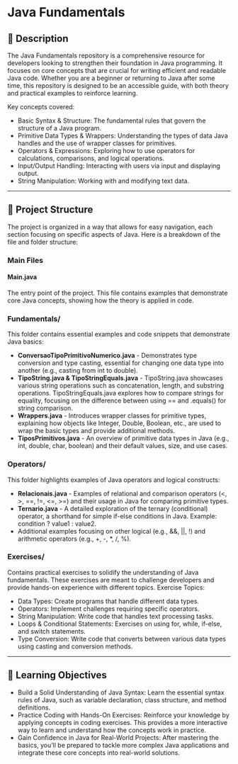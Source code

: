 # Java Fundamentals

## 📘 Description
The Java Fundamentals repository is a comprehensive resource for developers looking to strengthen their foundation in Java programming. It focuses on core concepts that are crucial for writing efficient and readable Java code. Whether you are a beginner or returning to Java after some time, this repository is designed to be an accessible guide, with both theory and practical examples to reinforce learning.

Key concepts covered:

- Basic Syntax & Structure: The fundamental rules that govern the structure of a Java program.
- Primitive Data Types & Wrappers: Understanding the types of data Java handles and the use of wrapper classes for primitives.
- Operators & Expressions: Exploring how to use operators for calculations, comparisons, and logical operations.
- Input/Output Handling: Interacting with users via input and displaying output.
- String Manipulation: Working with and modifying text data.

---

## 📂 Project Structure
The project is organized in a way that allows for easy navigation, each section focusing on specific aspects of Java. Here is a breakdown of the file and folder structure:

### **Main Files**
#### Main.java
The entry point of the project. This file contains examples that demonstrate core Java concepts, showing how the theory is applied in code.


### **Fundamentals/** 
This folder contains essential examples and code snippets that demonstrate Java basics:
- **ConversaoTipoPrimitivoNumerico.java** - Demonstrates type conversion and type casting, essential for changing one data type into another (e.g., casting from int to double).
- **TipoString.java & TipoStringEquals.java** - TipoString.java showcases various string operations such as concatenation, length, and substring operations. TipoStringEquals.java explores how to compare strings for equality, focusing on the difference between using == and .equals() for string comparison.
- **Wrappers.java** - Introduces wrapper classes for primitive types, explaining how objects like Integer, Double, Boolean, etc., are used to wrap the basic types and provide additional methods.
- **TiposPrimitivos.java** - An overview of primitive data types in Java (e.g., int, double, char, boolean) and their default values, size, and use cases.


### **Operators/**
This folder highlights examples of Java operators and logical constructs:
- **Relacionais.java** - Examples of relational and comparison operators (<, >, ==, !=, <=, >=) and their usage in Java for comparing primitive types.
- **Ternario.java** - A detailed exploration of the ternary (conditional) operator, a shorthand for simple if-else conditions in Java. Example: condition ? value1 : value2.
- Additional examples focusing on other logical (e.g., &&, ||, !) and arithmetic operators (e.g., +, -, *, /, %).


### **Exercises/**
Contains practical exercises to solidify the understanding of Java fundamentals. These exercises are meant to challenge developers and provide hands-on experience with different topics.
Exercise Topics:
- Data Types: Create programs that handle different data types.
- Operators: Implement challenges requiring specific operators.
- String Manipulation: Write code that handles text processing tasks.
- Loops & Conditional Statements: Exercises on using for, while, if-else, and switch statements.
- Type Conversion: Write code that converts between various data types using casting and conversion methods.

---

## 🎯 Learning Objectives
- Build a Solid Understanding of Java Syntax: Learn the essential syntax rules of Java, such as variable declaration, class structure, and method definitions.
- Practice Coding with Hands-On Exercises: Reinforce your knowledge by applying concepts in coding exercises. This provides a more interactive way to learn and understand how the concepts work in practice.
- Gain Confidence in Java for Real-World Projects: After mastering the basics, you’ll be prepared to tackle more complex Java applications and integrate these core concepts into real-world solutions.





